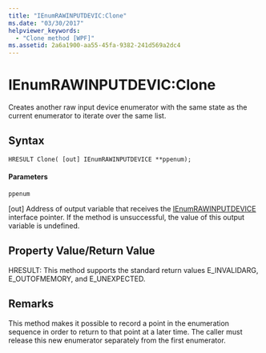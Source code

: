 ```yaml
---
title: "IEnumRAWINPUTDEVIC:Clone"
ms.date: "03/30/2017"
helpviewer_keywords: 
  - "Clone method [WPF]"
ms.assetid: 2a6a1900-aa55-45fa-9382-241d569a2dc4
---
```

# IEnumRAWINPUTDEVIC:Clone
Creates another raw input device enumerator with the same state as the current enumerator to iterate over the same list.  
  
## Syntax  
  
```  
HRESULT Clone( [out] IEnumRAWINPUTDEVICE **ppenum);  
```  
  
#### Parameters  
 `ppenum`  
  
 [out] Address of output variable that receives the [IEnumRAWINPUTDEVICE](ienumrawinputdevice.md) interface pointer. If the method is unsuccessful, the value of this output variable is undefined.  
  
## Property Value/Return Value  
 HRESULT: This method supports the standard return values E_INVALIDARG, E_OUTOFMEMORY, and E_UNEXPECTED.  
  
## Remarks  
 This method makes it possible to record a point in the enumeration sequence in order to return to that point at a later time. The caller must release this new enumerator separately from the first enumerator.
